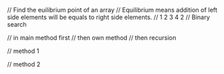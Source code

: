 //  Find the euilibrium point of an array
// Equilibrium means addition of left side elements will be equals to right side elements.
// 1 2 3 4 2
// Binary search

// in main method first 
// then own method
// then recursion

// method 1

// method 2